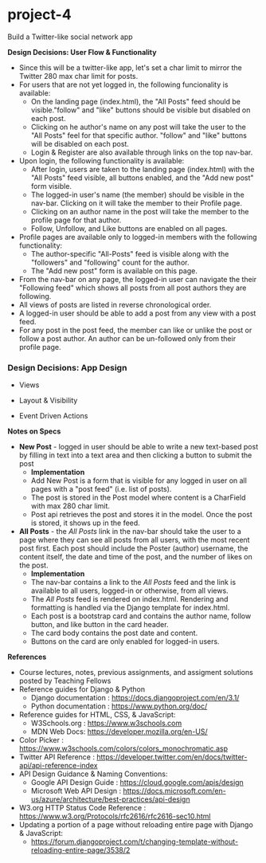 # project-4
Build a Twitter-like social network app

**Design Decisions: User Flow & Functionality**
- Since this will be a twitter-like app, let's set a char limit to mirror the Twitter 280 max char limit for posts.
- For users that are not yet logged in, the following funcionality is available:
  - On the landing page (index.html), the "All Posts" feed should be visible."follow" and "like" buttons should be visible but disabled on each post. 
  - Clicking on he author's name on any post will take the user to the "All Posts" feel for that specific author. "follow" and "like" buttons will be disabled on each post.
  - Login & Register are also available through links on the top nav-bar.
- Upon login, the following functionality is available:
  - After login, users are taken to the landing page (index.html) with the "All Posts" feed visible, all buttons enabled, and the "Add new post" form visible.
  - The logged-in user's name (the member) should be visible in the nav-bar. Clicking on it will take the member to their Profile page.
  - Clicking on an author name in the post will take the member to the profile page for that author.
  - Follow, Unfollow, and Like buttons are enabled on all pages.
- Profile pages are available only to logged-in members with the following functionality:
  - The author-specific "All-Posts" feed is visible along with the "followers" and "following" count for the author.
  - The "Add new post" form is available on this page.
- From the nav-bar on any page, the logged-in user can navigate the their "Following feed" which shows all posts from all post authors they are following.
- All views of posts are listed in reverse chronological order.
- A logged-in user should be able to add a post from any view with a post feed.
- For any post in the post feed, the member can like or unlike the post or follow a post author. An author can be un-followed only from their profile page. 

### Design Decisions: App Design
- Views
  
- Layout & Visibility
- Event Driven Actions

**Notes on Specs**
* **New Post** - logged in user should be able to write a new text-based post by filling in text into a text area and then clicking a button to submit the post
  - **Implementation** 
  - Add New Post is a form that is visible for any logged in user on all pages with a "post feed" (i.e. list of posts).
  - The post is stored in the Post model where content is a CharField with max 280 char limit.
  - Post api retrieves the post and stores it in the model. Once the post is stored, it shows up in the feed.
* **All Posts** - the _All Posts_ link in the nav-bar should take the user to a page where they can see all posts from all users, with the most recent post first. Each post should include the Poster (author) username, the content itself, the date and time of the post, and the number of likes on the post.
  - **Implementation** 
  - The nav-bar contains a link to the _All Posts_ feed and the link is available to all users, logged-in or otherwise, from all views. 
  - The _All Posts_ feed is rendered on index.html. Rendering and formatting is handled via the Django template for index.html. 
  - Each post is a bootstrap card and contains the author name, follow button, and like button in the card header. 
  - The card body contains the post date and content. 
  - Buttons on the card are only enabled for logged-in users.

**References**
* Course lectures, notes, previous assignments, and assigment solutions posted by Teaching Fellows
* Reference guides for Django & Python
  - Django documentation : https://docs.djangoproject.com/en/3.1/ 
  - Python documentation : https://www.python.org/doc/
* Reference guides for HTML, CSS, & JavaScript: 
  - W3Schools.org : https://www.w3schools.com
  - MDN Web Docs: https://developer.mozilla.org/en-US/
* Color Picker : https://www.w3schools.com/colors/colors_monochromatic.asp
* Twitter API Reference : https://developer.twitter.com/en/docs/twitter-api/api-reference-index
* API Design Guidance & Naming Conventions:
  - Google API Design Guide : https://cloud.google.com/apis/design
  - Microsoft Web API Design : https://docs.microsoft.com/en-us/azure/architecture/best-practices/api-design
* W3.org HTTP Status Code Reference : https://www.w3.org/Protocols/rfc2616/rfc2616-sec10.html
* Updating a portion of a page without reloading entire page with Django & JavaScript:
  - https://forum.djangoproject.com/t/changing-template-without-reloading-entire-page/3538/2
